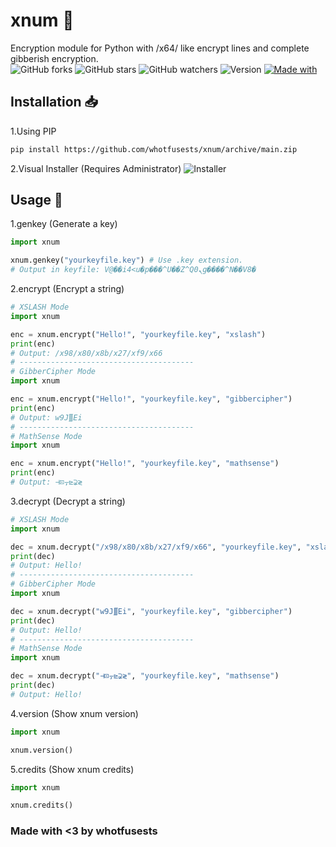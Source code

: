 # xnum 🔐

Encryption module for Python with /x64/ like encrypt lines and complete gibberish encryption.     
![GitHub forks](https://img.shields.io/github/forks/whotfusests/bfthon?style=social)
![GitHub stars](https://img.shields.io/github/stars/whotfusests/bfthon?style=social)
![GitHub watchers](https://img.shields.io/github/watchers/whotfusests/bfthon?style=social)
![Version](https://img.shields.io/badge/Version-2.0-233572A5?&logo=github&logoColor=white)
[![Made with](https://img.shields.io/badge/language-Python-%233572A5?logo=python&logoColor=white)](https://www.python.org/)


## Installation 📥

1.Using PIP
```bash
pip install https://github.com/whotfusests/xnum/archive/main.zip
```

2.Visual Installer (Requires Administrator) 
![Installer](https://img.shields.io/github/v/release/whotfusests/xnum?&logo=github&logoColor=white)

## Usage 📀

1.genkey (Generate a key)
```py
import xnum

xnum.genkey("yourkeyfile.key") # Use .key extension.
# Output in keyfile: V@��i4<u�p���^U��Z^Qܢ0g����^N��V8�
```

2.encrypt (Encrypt a string)
```py
# XSLASH Mode
import xnum

enc = xnum.encrypt("Hello!", "yourkeyfile.key", "xslash")
print(enc)
# Output: /x98/x80/x8b/x27/xf9/x66
# ---------------------------------------
# GibberCipher Mode
import xnum

enc = xnum.encrypt("Hello!", "yourkeyfile.key", "gibbercipher")
print(enc)
# Output: w9J∭Ei
# ---------------------------------------
# MathSense Mode
import xnum

enc = xnum.encrypt("Hello!", "yourkeyfile.key", "mathsense")
print(enc)
# Output: ⊣⊡⍪⊵⊋≷
```

3.decrypt (Decrypt a string)
```py
# XSLASH Mode
import xnum

dec = xnum.decrypt("/x98/x80/x8b/x27/xf9/x66", "yourkeyfile.key", "xslash")
print(dec)
# Output: Hello!
# ---------------------------------------
# GibberCipher Mode
import xnum

dec = xnum.decrypt("w9J∭Ei", "yourkeyfile.key", "gibbercipher")
print(dec)
# Output: Hello!
# ---------------------------------------
# MathSense Mode
import xnum

dec = xnum.decrypt("⊣⊡⍪⊵⊋≷", "yourkeyfile.key", "mathsense")
print(dec)
# Output: Hello!
```

4.version (Show xnum version)
```py
import xnum

xnum.version()
```

5.credits (Show xnum credits)
```py
import xnum

xnum.credits()
```

### Made with <3 by whotfusests
